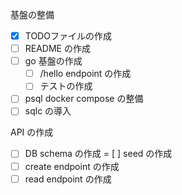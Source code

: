 基盤の整備
- [x] TODOファイルの作成
- [ ] README の作成
- [ ] go 基盤の作成
  - [ ] /hello endpoint の作成
  - [ ] テストの作成
- [ ] psql docker compose の整備
- [ ] sqlc の導入

API の作成
- [ ] DB schema の作成
= [ ] seed の作成
- [ ] create endpoint の作成
- [ ] read endpoint の作成

